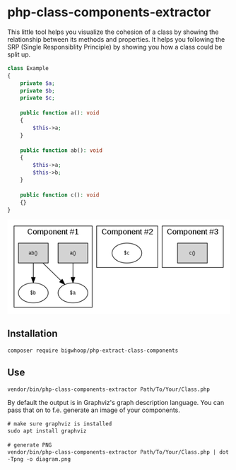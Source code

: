 # php-class-components-extractor

This little tool helps you visualize the cohesion of a class by showing the relationship between its methods and properties. It helps you following the SRP (Single Responsiblity Principle) by showing you how a class could be split up.

```php
class Example
{
    private $a;
    private $b;
    private $c;
    
    public function a(): void
    {
        $this->a;
    }
    
    public function ab(): void
    {
        $this->a;
        $this->b;
    }
    
    public function c(): void
    {}
}
```

![Example](/screenshot.png?raw=true "Example")

## Installation

    composer require bigwhoop/php-extract-class-components
    
## Use

    vendor/bin/php-class-components-extractor Path/To/Your/Class.php
    
By default the output is in Graphviz's graph description language. You can pass that on to f.e. generate an image of your components.

    # make sure graphviz is installed
    sudo apt install graphviz
    
    # generate PNG
    vendor/bin/php-class-components-extractor Path/To/Your/Class.php | dot -Tpng -o diagram.png

